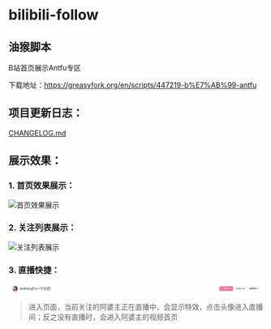 # bilibili-follow
## 油猴脚本

B站首页展示Antfu专区

下载地址：https://greasyfork.org/en/scripts/447219-b%E7%AB%99-antfu

## 项目更新日志：
[CHANGELOG.md](./CHANGELOG.md)

## 展示效果：
### 1. 首页效果展示：

![首页效果展示](./example/home.jpg)

### 2. 关注列表展示：
![关注列表展示](./example/favorite.jpg)

### 3. 直播快捷：
![直播提示](./example/live.jpg)
> 进入页面，当前关注的阿婆主正在直播中，会显示特效，点击头像进入直播间；反之没有直播时，会进入阿婆主的视频首页
